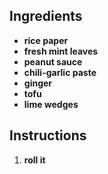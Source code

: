 ## Ingredients

- **rice paper**
- **fresh mint leaves**
- **peanut sauce**
- **chili-garlic paste**
- **ginger**
- **tofu**
- **lime wedges**

## Instructions

1. **roll it**